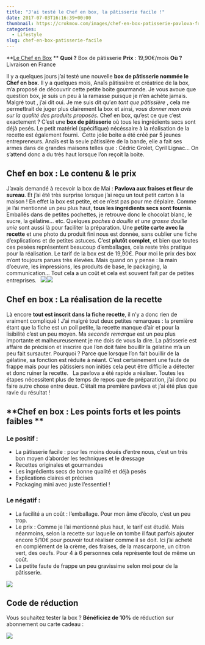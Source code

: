 ```yaml
---
title: "J'ai testé le Chef en box, la pâtisserie facile !"
date: 2017-07-03T16:16:39+00:00
thumbnail: https://crokmou.com/images/chef-en-box-patisserie-pavlova-fraise-crokmou-blog-cuisine-voyage-belgique-1.jpg
categories:
  - Lifestyle
slug: chef-en-box-patisserie-facile
---
```


**[Le Chef en Box](https://lechefenbox.com) **
**Quoi ?** Box de pâtisserie
**Prix** : 19,90€/mois
**Où ?** Livraison en France

Il y a quelques jours j’ai testé une nouvelle **box de pâtisserie nommée le Chef en box**. Il y a quelques mois, Anaïs pâtissière et créatrice de la box, m’a proposé de découvrir cette petite boite gourmande. Je vous avoue que question box, je suis un peu à la ramasse puisque je n’en achète jamais. Malgré tout , j’ai dit oui. Je me suis dit qu’_en tant que pâtissière_ , cela me permettrait de juger plus clairement la box et ainsi, _vous donner mon avis sur la qualité des produits proposés_. Chef en box, qu’est ce que c’est exactement ? C’est une **box de pâtisserie** où tous les ingrédients secs sont déjà pesés. Le petit matériel (spécifique) nécéssaire à la réalisation de la recette est également fourni.  Cette jolie boite a été créé par 5 jeunes entrepreneurs. Anaïs est la seule pâtissière de la bande, elle a fait ses armes dans de grandes maisons telles que : Cédric Grolet, Cyril Lignac… On s’attend donc a du très haut lorsque l’on reçoit la boite.

## Chef en box : Le contenu & le prix

J’avais demandé à recevoir la box de Mai : **Pavlova aux fraises et fleur de sureau**. Et j’ai été très surprise lorsque j’ai reçu un tout petit carton à la maison ! En effet la box est petite, et ce n’est pas pour me déplaire. Comme je l’ai mentionné un peu plus haut, **tous les ingrédients secs sont fournis**. Emballés dans de petites pochettes, je retrouve donc le chocolat blanc, le sucre, la gélatine… etc. Quelques _poches à douille et une grosse douille unie_ sont aussi là pour faciliter la préparation. Une **petite carte avec la recette** et une photo du produit fini nous est donnée, sans oublier une fiche d’explications et de petites astuces. C’est **plutôt complet**, et bien que toutes ces pesées représentent beaucoup d’emballages, cela reste très pratique pour la réalisation. Le tarif de la box est de 19,90€. Pour moi le prix des box m’ont toujours parues très élevées. Mais quand on y pense : la main d’oeuvre, les impressions, les produits de base, le packaging, la communication… Tout cela a un coût et cela est souvent fait par de petites entreprises.   ![](https://crokmou.com/images/P_20170624_113044.jpg)![](https://crokmou.com/images/P_20170624_113246.jpg)

## Chef en box : La réalisation de la recette 

Là encore **tout est inscrit dans la fiche recette**, il n’y a donc rien de vraiment compliqué ! J’ai malgré tout deux petites remarques : la première étant que la fiche est un poil petite, la recette manque d’air et pour la lisibilité c’est un peu moyen. Ma _seconde remarque_ est un peu plus importante et malheureusement je me dois de vous la dire. La pâtisserie est affaire de précision et inscrire que l’on doit faire bouillir la gélatine m’a un peu fait sursauter. Pourquoi ? Parce que lorsque l’on fait bouillir de la gélatine, sa fonction est réduite à néant. C’est certainement une faute de frappe mais pour les pâtissiers non initiés cela peut être difficile a détecter et donc ruiner la recette.   La pavlova a été rapide a réaliser. Toutes les étapes nécessitent plus de temps de repos que de préparation, j’ai donc pu faire autre chose entre deux. C’était ma première pavlova et j’ai été plus que ravie du résultat !

## **Chef en box : Les points forts et les points faibles **

### Le positif :

* La pâtisserie facile : pour les moins doués d’entre nous, c’est un très bon moyen d’aborder les techniques et le dressage
* Recettes originales et gourmandes
* Les ingrédients secs de bonne qualité et déjà pesés
* Explications claires et précises
* Packaging mini avec juste l’essentiel !

### Le négatif :

* La facilité a un coût : l’emballage. Pour mon âme d’écolo, c’est un peu trop.
* Le prix : Comme je l’ai mentionné plus haut, le tarif est étudié. Mais néanmoins, selon la recette sur laquelle on tombe il faut parfois ajouter encore 5/10€ pour pouvoir tout réaliser comme il se doit. Ici j’ai acheté en complément de la crème, des fraises, de la mascarpone, un citron vert, des oeufs. Pour 4 à 6 personnes cela représente tout de même un coût.
* La petite faute de frappe un peu gravissime selon moi pour de la pâtisserie.  

![](https://crokmou.com/images/chef-en-box-patisserie-pavlova-fraise-crokmou-blog-cuisine-voyage-belgique-2.jpg)

## Code de réduction

Vous souhaitez tester la box ? **Bénéficiez de 10%** de réduction sur abonnement ou carte cadeau :  

![](https://crokmou.com/images/chef-en-box-patisserie-code-promotion-reduction-crokmou-blog-cuisine-voyage-belgique.jpg)